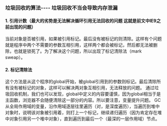 ### 垃圾回收的算法---- 垃圾回收不当会导致内存泄漏

#### 1. 引用计数（最大的劣势是无法解决循环引用无法回收的问题 这就是前文中IE9之前出现的问题）
当前对象是否被引用，如果被引用标记。最后没有被标记的则清除。这样有个问题就是程序中两个不需要的参数互相引用，这样两个都会被标记，然后都无法被删除，也就是锁死了。为了解决这个问题，所以出现了标记清除法（mark sweap）。

#### 2. 标记清除法
这个方法是从这个程序的global开始，被global引用到的参数则标记。最后清除所有没有被标记的对象，这样可以解决两对象互相引用，无法释放的问题。
通过垃圾回收机制，我们也可以发现，global中定义的内容要谨慎，因为global相当于是主函数，浏览器不会随便清除这一部分的内容。所以要注意，变量提升问题。
GC从全局作用域的变量，沿作用域逐层往里遍历（对，是深度遍历），当遍历到堆中对象时，说明该对象被引用着，则打上一个标记，继续递归遍历（因为肯定存在堆中对象引用另一个堆中对象），直到遍历到最后一个（最深的一层作用域）节点。